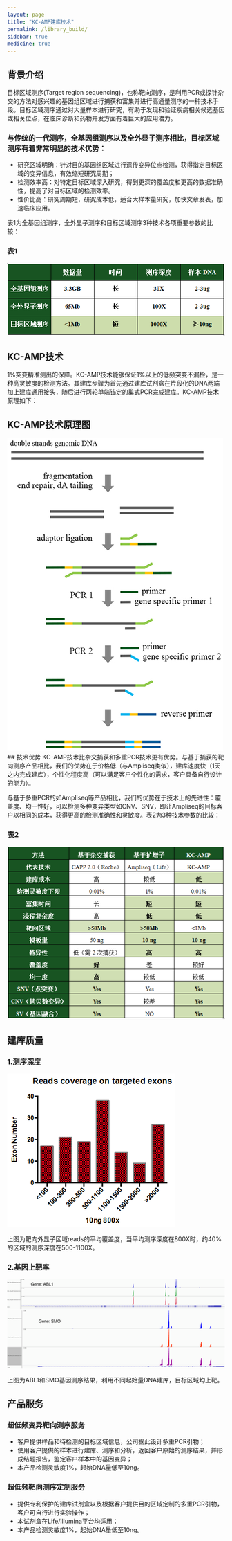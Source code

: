 ```yaml
---
layout: page
title: "KC-AMP建库技术"
permalink: /library_build/
sidebar: true
medicine: true
---
```


## 背景介绍

目标区域测序(Target region sequencing)，也称靶向测序，是利用PCR或探针杂交的方法对感兴趣的基因组区域进行捕获和富集并进行高通量测序的一种技术手段。目标区域测序通过对大量样本进行研究，有助于发现和验证疾病相关候选基因或相关位点，在临床诊断和药物开发方面有着巨大的应用潜力。

### 与传统的一代测序，全基因组测序以及全外显子测序相比，目标区域测序有着非常明显的技术优势：

* 研究区域明确：针对目的基因组区域进行遗传变异位点检测，获得指定目标区域的变异信息，有效缩短研究周期；
* 检测效率高：对特定目标区域深入研究，得到更深的覆盖度和更高的数据准确性，提高了对目标区域的检测效率。
* 性价比高：研究周期短，研究成本低，适合大样本量研究，加快文章发表，加速临床应用。

表1为全基因组测序，全外显子测序和目标区域测序3种技术各项重要参数的比较：

### 表1
<img src="/image/library_build/KC-AMP/KC-AMP-1.png">

## KC-AMP技术

1%突变精准测出的保障。KC-AMP技术能够保证1%以上的低频突变不漏检，是一种高灵敏度的检测方法。其建库步骤为首先通过建库试剂盒在片段化的DNA两端加上建库通用接头，随后进行两轮单端锚定的巢式PCR完成建库。KC-AMP技术原理如下：

## KC-AMP技术原理图
<img class="fig40" src="/image/library_build/KC-AMP/KC_AMP-建库原理.jpg">
## 技术优势
KC-AMP技术比杂交捕获和多重PCR技术更有优势。与基于捕获的靶向测序产品相比，我们的优势在于价格低（与Ampliseq类似），建库速度快（1天之内完成建库），个性化程度高（可以满足客户个性化的需求，客户具备自行设计的能力）。

与基于多重PCR的如Ampliseq等产品相比，我们的优势在于技术上的先进性：覆盖度、均一性好，可以检测多种变异类型如CNV、SNV，即让Ampliseq的目标客户以相同的成本，获得更高的检测准确性和灵敏度。表2为3种技术参数的比较：

### 表2
<img src="/image/library_build/KC-AMP/KC-AMP-2.png">

## 建库质量

### 1.测序深度

<img class="fig30" src="/image/library_build/KC-AMP/KC-AMP-4.png">

上图为靶向外显子区域reads的平均覆盖度，当平均测序深度在800X时，约40%的区域的测序深度在500-1100X。

### 2.基因上靶率

<img class="fig70" src="/image/library_build/KC-AMP/KC-AMP-5.png">

<img class="fig70" src="/image/library_build/KC-AMP/KC-AMP-6.png">

上图为ABL1和SMO基因测序结果，利用不同起始量DNA建库，目标区域均上靶。

## 产品服务

### 超低频变异靶向测序服务

* 客户提供样品和待检测的目标区域信息，公司据此设计多重PCR引物；
* 使用客户提供的样本进行建库、测序和分析，返回客户原始的测序结果，并形成结题报告，鉴定客户样本中的基因变异；
* 本产品检测灵敏度1%，起始DNA量低至10ng。

### 超低频靶向测序定制服务

* 提供专利保护的建库试剂盒以及根据客户提供目的区域定制的多重PCR引物，客户可自行进行实验操作；
* 本试剂盒在Life/illumina平台均适用；
* 本产品检测灵敏度1%，起始DNA量低至10ng。

